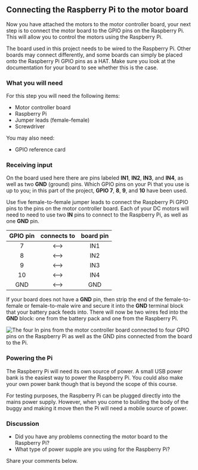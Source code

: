 [comment]: # (
Is this step open? Y/N
If so, short description of this step:
Related links:
Related files:
)

## Connecting the Raspberry Pi to the motor board

Now you have attached the motors to the motor controller board, your next step is to connect the motor board to the GPIO pins on the Raspberry Pi. This will allow you to control the motors using the Raspberry Pi.

The board used in this project needs to be wired to the Raspberry Pi. Other boards may connect differently, and some boards can simply be placed onto the Raspberry Pi GPIO pins as a HAT. Make sure you look at the documentation for your board to see whether this is the case.

### What you will need

For this step you will need the following items:

+ Motor controller board
+ Raspberry Pi
+ Jumper leads (female-female)
+ Screwdriver

You may also need:

+ GPIO reference card

### Receiving input

On the board used here there are pins labeled **IN1**, **IN2**, **IN3**, and **IN4**, as well as two **GND** (ground) pins. Which GPIO pins on your Pi that you use is up to you; in this part of the project, **GPIO 7**, **8**, **9**, and **10** have been used.

Use five female-to-female jumper leads to connect the Raspberry Pi GPIO pins to the pins on the motor controller board. Each of your DC motors will need to need to use two **IN** pins to connect to the Raspberry Pi, as well as one **GND** pin.

| GPIO pin   | connects to   | board pin   |
|:----------:|:-------------:|:-----------:|
|7           |<–>            |IN1          |
|8           |<–>            |IN2          |
|9           |<–>            |IN3          |
|10          |<–>            |IN4          |
|GND         |<–>            |GND          |

If your board does not have a **GND** pin, then strip the end of the female-to-female or female-to-male wire and secure it into the **GND** terminal block that your battery pack feeds into. There will now be two wires fed into the **GND** block: one from the battery pack and one from the Raspberry Pi.

![The four In pins from the motor controller board connected to four GPIO pins on the Raspberry Pi as well as the GND pins connected from the board to the Pi.](images/)

### Powering the Pi

The Raspberry Pi will need its own source of power. A small USB power bank is the easiest way to power the Raspberry Pi. You could also make your own power bank though that is beyond the scope of this course. 

For testing purposes, the Raspberry Pi can be plugged directly into the mains power supply. However, when you come to building the body of the buggy and making it move then the Pi will need a mobile source of power. 

### Discussion

+ Did you have any problems connecting the motor board to the Raspberry Pi?
+ What type of power supple are you using for the Raspberry Pi?

Share your comments below.